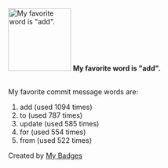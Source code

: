 <img src="https://my-badges.github.io/my-badges/favorite-word.png" alt="My favorite word is &quot;add&quot;." title="My favorite word is &quot;add&quot;." width="128">
<strong>My favorite word is &quot;add&quot;.</strong>
<br><br>

My favorite commit message words are:

1. add (used 1094 times)
2. to (used 787 times)
3. update (used 585 times)
4. for (used 554 times)
5. from (used 522 times)


Created by <a href="https://github.com/my-badges/my-badges">My Badges</a>